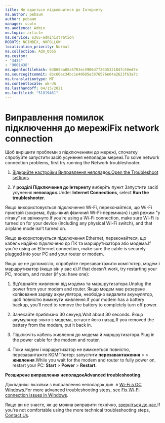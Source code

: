 ```yaml
---
title: Не вдається підключитися до Інтернету
ms.author: pebaum
author: pebaum
manager: scotv
ms.audience: Admin
ms.topic: article
ms.service: o365-administration
ROBOTS: NOINDEX, NOFOLLOW
localization_priority: Normal
ms.collection: Adm_O365
ms.custom:
- "3434"
- "9001438"
ms.openlocfilehash: 6d865aa08a5703ec5906d7f263532184fc50ed7e
ms.sourcegitcommit: 8bc60ec34bc1e40685e3976576e04a2623f63a7c
ms.translationtype: MT
ms.contentlocale: uk-UA
ms.lasthandoff: 04/15/2021
ms.locfileid: "51819461"
---
```

# <a name="fix-network-connection"></a><span data-ttu-id="5e15c-102">Виправлення помилок підключення до мережі</span><span class="sxs-lookup"><span data-stu-id="5e15c-102">Fix network connection</span></span>

<span data-ttu-id="5e15c-103">Щоб вирішити проблеми з підключенням до мережі, спочатку спробуйте запустити засіб усунення неполадок мережі.</span><span class="sxs-lookup"><span data-stu-id="5e15c-103">To solve network connection problems, first try running the Network troubleshooter.</span></span> 

1. <span data-ttu-id="5e15c-104">[Відкрийте настройки Виправлення неполадок.](ms-settings:troubleshoot)</span><span class="sxs-lookup"><span data-stu-id="5e15c-104">[Open the Troubleshoot settings](ms-settings:troubleshoot).</span></span>

2. <span data-ttu-id="5e15c-105">У **розділі Підключення до Інтернету** виберіть пункт Запустити засіб усунення **неполадок.**</span><span class="sxs-lookup"><span data-stu-id="5e15c-105">Under **Internet Connections**, select **Run the troubleshooter**.</span></span>

<span data-ttu-id="5e15c-106">Якщо використовується підключення Wi-Fi, переконайтеся, що Wi-Fi пристрій (зокрема, будь-який фізичний Wi-Fi-перемикач) і цей режим "у літаку" не ввімкнуто.</span><span class="sxs-lookup"><span data-stu-id="5e15c-106">If you’re using a Wi-Fi connection, make sure Wi-Fi is turned on for your device (including any physical Wi-Fi switch), and that airplane mode isn’t turned on.</span></span>

<span data-ttu-id="5e15c-107">Якщо використовується підключення Ethernet, переконайтеся, що кабель надійно підключено до ПК та маршрутизатора або модема.</span><span class="sxs-lookup"><span data-stu-id="5e15c-107">If you’re using an Ethernet connection, make sure the cable is securely plugged into your PC and your router or modem.</span></span>

<span data-ttu-id="5e15c-108">Якщо це не допомогло, спробуйте перезавантажити комп'ютер, модем і маршрутизатор (якщо він у вас є).</span><span class="sxs-lookup"><span data-stu-id="5e15c-108">If that doesn't work, try restarting your PC, modem, and router (if you have one):</span></span>

1. <span data-ttu-id="5e15c-109">Від'єднайте живлення від модема та маршрутизатора.</span><span class="sxs-lookup"><span data-stu-id="5e15c-109">Unplug the power from your modem and router.</span></span> <span data-ttu-id="5e15c-110">Якщо модем має резервне копіювання заряду акумулятора, необхідно видалити акумулятор, щоб повністю вимкнути живлення.</span><span class="sxs-lookup"><span data-stu-id="5e15c-110">If your modem has a battery backup, you’ll need to remove the battery to completely turn off power.</span></span>

2. <span data-ttu-id="5e15c-111">Зачекайте приблизно 30 секунд.</span><span class="sxs-lookup"><span data-stu-id="5e15c-111">Wait about 30 seconds.</span></span> <span data-ttu-id="5e15c-112">Якщо акумулятор знято з модема, вставте його назад.</span><span class="sxs-lookup"><span data-stu-id="5e15c-112">If you removed the battery from the modem, put it back in.</span></span>

3. <span data-ttu-id="5e15c-113">Підключіть кабель живлення до модема й маршрутизатора.</span><span class="sxs-lookup"><span data-stu-id="5e15c-113">Plug in the power cable for the modem and router.</span></span>

4. <span data-ttu-id="5e15c-114">Поки модем і маршрутизатор не вимкнеться повністю, перезавантажте КОМП'ютер: запустити **перезавантаження**  >    >  **живлення**.</span><span class="sxs-lookup"><span data-stu-id="5e15c-114">While you wait for the modem and router to fully power on, restart your PC: **Start** > **Power** > **Restart**.</span></span>

<span data-ttu-id="5e15c-115">**Розширене виправлення неполадок**</span><span class="sxs-lookup"><span data-stu-id="5e15c-115">**Advanced troubleshooting**</span></span>

<span data-ttu-id="5e15c-116">Докладніші вказівки з виправлення неполадок див. в [Wi-Fi в ОС Windows.](https://support.microsoft.com/help/10741?ocid=SMC10741%2F)</span><span class="sxs-lookup"><span data-stu-id="5e15c-116">For more advanced troubleshooting steps, see [Fix Wi-Fi connection issues in Windows](https://support.microsoft.com/help/10741?ocid=SMC10741%2F).</span></span> 

<span data-ttu-id="5e15c-117">Якщо ви не знаєте, як це можна виправити технічно, [зверніться до нас.](https://support.microsoft.com/contactus)</span><span class="sxs-lookup"><span data-stu-id="5e15c-117">If you're not comfortable using the more technical troubleshooting steps, [Contact Us](https://support.microsoft.com/contactus).</span></span>
